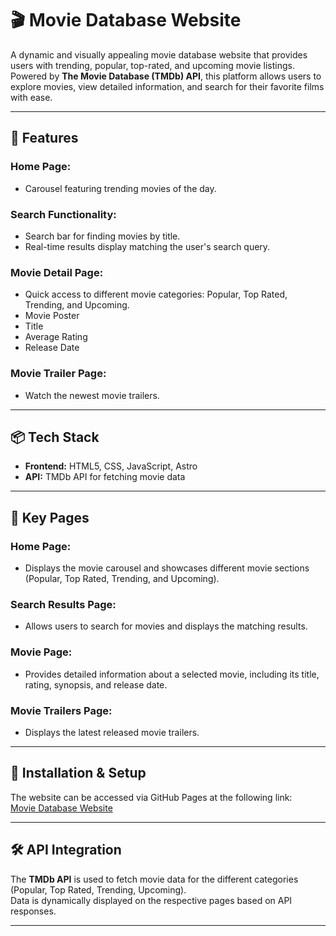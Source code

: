 # 🎬 Movie Database Website

A dynamic and visually appealing movie database website that provides users with trending, popular, top-rated, and upcoming movie listings. Powered by **The Movie Database (TMDb) API**, this platform allows users to explore movies, view detailed information, and search for their favorite films with ease.

---

## 📌 Features

### Home Page:
- Carousel featuring trending movies of the day.

### Search Functionality:
- Search bar for finding movies by title.
- Real-time results display matching the user's search query.

### Movie Detail Page:
- Quick access to different movie categories: Popular, Top Rated, Trending, and Upcoming.
- Movie Poster
- Title
- Average Rating
- Release Date

### Movie Trailer Page:
- Watch the newest movie trailers.

---

## 📦 Tech Stack

- **Frontend:** HTML5, CSS, JavaScript, Astro
- **API:** TMDb API for fetching movie data

---

## 🎯 Key Pages

### Home Page:
- Displays the movie carousel and showcases different movie sections (Popular, Top Rated, Trending, and Upcoming).

### Search Results Page:
- Allows users to search for movies and displays the matching results.

### Movie Page:
- Provides detailed information about a selected movie, including its title, rating, synopsis, and release date.

### Movie Trailers Page:
- Displays the latest released movie trailers.

---

## 🚀 Installation & Setup

The website can be accessed via GitHub Pages at the following link:  
[Movie Database Website](https://dearbhlacunnion.github.io/movie-database-ucd-project/)

---

## 🛠️ API Integration

The **TMDb API** is used to fetch movie data for the different categories (Popular, Top Rated, Trending, Upcoming).  
Data is dynamically displayed on the respective pages based on API responses.

---
